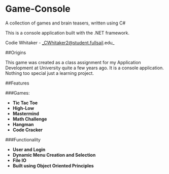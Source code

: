 # Game-Console
A collection of games and brain teasers, written using C#

This is a console application built with the .NET framework.

Codie Whitaker -
_CWhitaker2@student.fullsail.edu_

##Origins

This game was created as a class assignment for my Application Development at University quite a few years ago. It is a console application.  Nothing too special just a learning project.

##Features

###Games:

* **Tic Tac Toe**
* **High-Low**
* **Mastermind**
* **Math Challenge**
* **Hangman**
* **Code Cracker**

###Functionality

* **User and Login**
* **Dynamic Menu Creation and Selection**
* **File IO**
* **Built using Object Oriented Principles**
